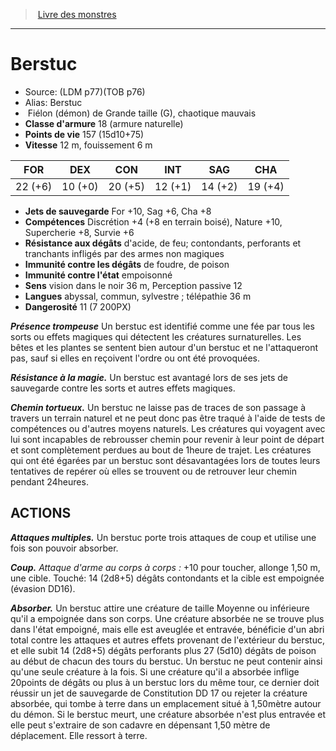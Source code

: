 ﻿> [Livre des monstres](tome_of_beasts.md)

---

# Berstuc

- Source: (LDM p77)(TOB p76)
- Alias: Berstuc
-  Fiélon (démon) de Grande taille (G), chaotique mauvais
- **Classe d'armure** 18 (armure naturelle)
- **Points de vie** 157 (15d10+75)
- **Vitesse** 12 m, fouissement 6 m

|FOR|DEX|CON|INT|SAG|CHA|
|---|---|---|---|---|---|
|22 (+6)|10 (+0)|20 (+5)|12 (+1)|14 (+2)|19 (+4)|

- **Jets de sauvegarde** For +10, Sag +6, Cha +8
- **Compétences** Discrétion +4 (+8 en terrain boisé), Nature +10, Supercherie +8, Survie +6
- **Résistance aux dégâts** d'acide, de feu; contondants, perforants et tranchants infligés par des armes non magiques
- **Immunité contre les dégâts** de foudre, de poison
- **Immunité contre l'état** empoisonné
- **Sens** vision dans le noir 36 m, Perception passive 12
- **Langues** abyssal, commun, sylvestre ; télépathie 36 m
- **Dangerosité** 11 (7 200PX)

**_Présence trompeuse_** Un berstuc est identifié comme une fée par tous les sorts ou effets magiques qui détectent les créatures surnaturelles. Les bêtes et les plantes se sentent bien autour d'un berstuc et ne l'attaqueront pas, sauf si elles en reçoivent l'ordre ou ont été provoquées.

**_Résistance à la magie._** Un berstuc est avantagé lors de ses jets de sauvegarde contre les sorts et autres effets magiques.

**_Chemin tortueux._** Un berstuc ne laisse pas de traces de son passage à travers un terrain naturel et ne peut donc pas être traqué à l'aide de tests de compétences ou d'autres moyens naturels. Les créatures qui voyagent avec lui sont incapables de rebrousser chemin pour revenir à leur point de départ et sont complètement perdues au bout de 1heure de trajet. Les créatures qui ont été égarées par un berstuc sont désavantagées lors de toutes leurs tentatives de repérer où elles se trouvent ou de retrouver leur chemin pendant 24heures.

## ACTIONS

**_Attaques multiples._** Un berstuc porte trois attaques de coup et utilise une fois son pouvoir absorber.

**_Coup._** _Attaque d'arme au corps à corps :_ +10 pour toucher, allonge 1,50 m, une cible. Touché: 14 (2d8+5) dégâts contondants et la cible est empoignée (évasion DD16).

**_Absorber._** Un berstuc attire une créature de taille Moyenne ou inférieure qu'il a empoignée dans son corps. Une créature absorbée ne se trouve plus dans l'état empoigné, mais elle est aveuglée et entravée, bénéficie d'un abri total contre les attaques et autres effets provenant de l'extérieur du berstuc, et elle subit 14 (2d8+5) dégâts perforants plus 27 (5d10) dégâts de poison au début de chacun des tours du berstuc. Un berstuc ne peut contenir ainsi qu'une seule créature à la fois. Si une créature qu'il a absorbée inflige 20points de dégâts ou plus à un berstuc lors du même tour, ce dernier doit réussir un jet de sauvegarde de Constitution DD 17 ou rejeter la créature absorbée, qui tombe à terre dans un emplacement situé à 1,50mètre autour du démon. Si le berstuc meurt, une créature absorbée n'est plus entravée et elle peut s'extraire de son cadavre en dépensant 1,50 mètre de déplacement. Elle ressort à terre.


